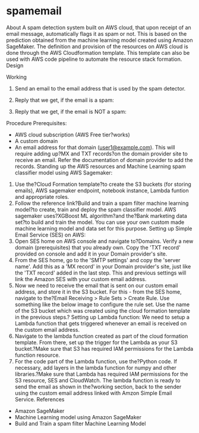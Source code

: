 # spamemail
About
A spam detection system built on AWS cloud, that upon receipt of an email message, automatically flags it as spam or not. This is based on the prediction obtained from the machine learning model created using Amazon SageMaker. The definition and provision of the resources on AWS cloud is done through the AWS Cloudformation template. This template can also be used with AWS code pipeline to automate the resource stack formation.
Design

Working
1. Send an email to the email address that is used by the spam detector.

2. Reply that we get, if the email is a spam:

3. Reply that we get, if the email is NOT a spam:


Procedure
Prerequisites:
* AWS cloud subscription (AWS Free tier?works)
* A custom domain
* An email address for that domain (user1@example.com). This will require adding up?MX and TXT records?on the domain provider site to receive an email. Refer the documentation of domain provider to add the records.
Standing up the AWS resources and Machine Learning spam classifier model using AWS Sagemaker:
1. Use the?Cloud Formation template?to create the S3 buckets (for storing emails), AWS sagemaker endpoint, notebook instance, Lambda funtion and appropriate roles.
2. Follow the reference link?Build and train a spam filter machine learning model?to create, train and deploy the spam classifier model. AWS sagemaker uses?XGBoost ML algorithm?and the?Bank marketing data set?to build and train the model. You can use your own custom made machine learning model and data set for this purpose.
Setting up Simple Email Service (SES) on AWS:
1. Open SES home on AWS console and navigate to?Domains. Verify a new domain (prerequisites) that you already own. Copy the 'TXT record' provided on console and add it in your Domain provider's site.
2. From the SES home, go to the 'SMTP settings' and copy the 'server name'. Add this as a 'MX record' in your Domain provider's site, just like the 'TXT record' added in the last step. This and previous settings will link the Amazon SES with your custom email address.
3. Now we need to receive the email that is sent on our custom email address, and store it in the S3 bucket. For this - from the SES home, navigate to the?Email Receiving > Rule Sets > Create Rule. Use something like the below image to configure the rule set. Use the name of the S3 bucket which was created using the cloud formation template in the previous steps.?
Setting up Lambda function:
We need to setup a Lambda function that gets triggered whenever an email is received on the custom email address.
1. Navigate to the lambda function created as part of the cloud formation template. From there, set up the trigger for the Lambda as your S3 bucket.?Make sure that S3 has required IAM permissions for the Lambda function resource.
2. For the code part of the Lambda function, use the?Python code. If necessary, add layers in the lambda function for numpy and other libraries.?Make sure that Lambda has required IAM permissions for the S3 resource, SES and CloudWatch.
The lambda function is ready to send the email as shown in the?working section, back to the sender using the custom email address linked with Amzon Simple Email Service.
References
* Amazon SageMaker
* Machine Learning model using Amazon SageMaker
* Build and Train a spam filter Machine Learning Model

